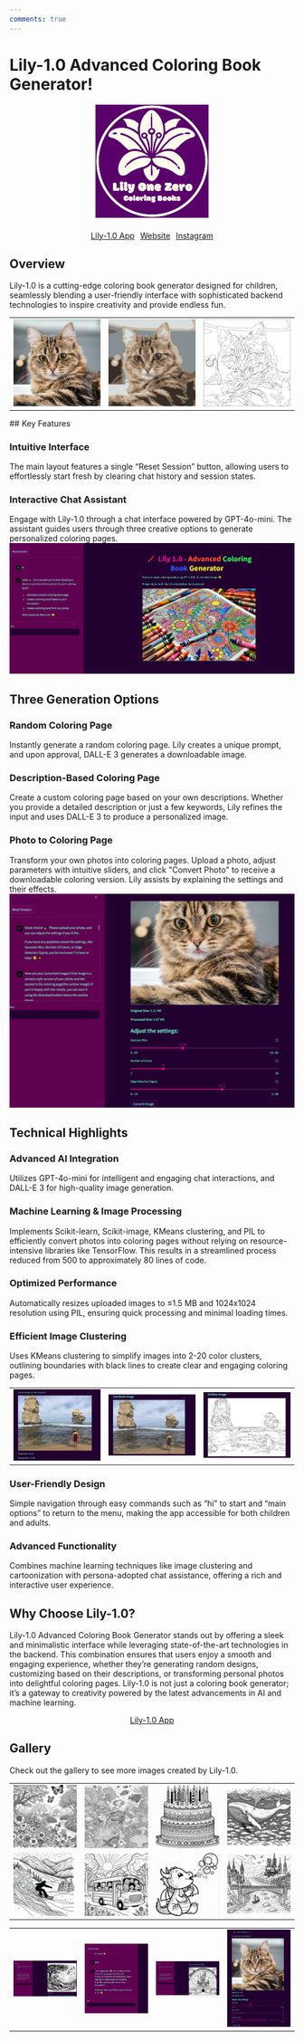 ```yaml
---
comments: true
---
```

# Lily-1.0 Advanced Coloring Book Generator!
<div style="text-align: center;">
  <img src="images/logo.png" alt="Lily-1.0 Logo" title="Lily-1.0 Logo" style="margin-bottom: 20px;">
  <br>
  <div style="display: inline-flex; gap: 10px;">
    <a href="https://lily-one-zero-coloring-app.fun/" class="md-button md-button--primary">Lily-1.0 App</a>
    <a href="https://lily10coloringbooks.fun/" class="md-button md-button--primary">Website</a>
    <a href="https://www.instagram.com/lily_one_zero?igsh=MXBocHU0NG9nODFs&utm_source=qr" class="md-button md-button--primary">Instagram</a>
  </div>
</div>

## Overview

Lily-1.0 is a cutting-edge coloring book generator designed for children, seamlessly blending a user-friendly interface with sophisticated backend technologies to inspire creativity and provide endless fun.

<table>
  <tr>
    <td><a href="images/cat_2.jpg" target="_blank"><img src="images/cat_2.jpg" alt="cat_2" width="100%"></a></td>
    <td><a href="images/cat_2_colorbook_image.png" target="_blank"><img src="images/cat_2_colorbook_image.png" alt="cat_2_colorbook_image" width="100%"></a></td>
    <td><a href="images/cat_2_outline_image.png" target="_blank"><img src="images/cat_2_outline_image.png" alt="cat_2_outline_image" width="100%"></a></td>
  </tr>
</table>
## Key Features

### Intuitive Interface

The main layout features a single “Reset Session” button, allowing users to effortlessly start fresh by clearing chat history and session states.

### Interactive Chat Assistant

Engage with Lily-1.0 through a chat interface powered by GPT-4o-mini. The assistant guides users through three creative options to generate personalized coloring pages.
![Home Screen](images/home_screen.png "Home Screen")
## Three Generation Options

### Random Coloring Page

Instantly generate a random coloring page. Lily creates a unique prompt, and upon approval, DALL-E 3 generates a downloadable image.

### Description-Based Coloring Page

Create a custom coloring page based on your own descriptions. Whether you provide a detailed description or just a few keywords, Lily refines the input and uses DALL-E 3 to produce a personalized image.

### Photo to Coloring Page

Transform your own photos into coloring pages. Upload a photo, adjust parameters with intuitive sliders, and click "Convert Photo" to receive a downloadable coloring version. Lily assists by explaining the settings and their effects.
![adjustments_2](images/adjustments_2.png "adjustments_2")

## Technical Highlights

### Advanced AI Integration

Utilizes GPT-4o-mini for intelligent and engaging chat interactions, and DALL-E 3 for high-quality image generation.

### Machine Learning & Image Processing

Implements Scikit-learn, Scikit-image, KMeans clustering, and PIL to efficiently convert photos into coloring pages without relying on resource-intensive libraries like TensorFlow. This results in a streamlined process reduced from 500 to approximately 80 lines of code.

### Optimized Performance

Automatically resizes uploaded images to ≤1.5 MB and 1024x1024 resolution using PIL, ensuring quick processing and minimal loading times.

### Efficient Image Clustering

Uses KMeans clustering to simplify images into 2-20 color clusters, outlining boundaries with black lines to create clear and engaging coloring pages.
<table style="width:100%">
  <tr>
    <td style="width:33.33%"><a href="images/ocean_original.png" target="_blank"><img src="images/ocean_original.png" alt="ocean_original" style="width:100%"></a></td>
    <td style="width:33.33%"><a href="images/ocean_colorbook.png" target="_blank"><img src="images/ocean_colorbook.png" alt="ocean_colorbook" style="width:100%"></a></td>
    <td style="width:33.33%"><a href="images/ocean_outline.png" target="_blank"><img src="images/ocean_outline.png" alt="ocean_outline" style="width:100%"></a></td>
  </tr>
</table>

### User-Friendly Design

Simple navigation through easy commands such as “hi” to start and “main options” to return to the menu, making the app accessible for both children and adults.

### Advanced Functionality

Combines machine learning techniques like image clustering and cartoonization with persona-adopted chat assistance, offering a rich and interactive user experience.

## Why Choose Lily-1.0?

Lily-1.0 Advanced Coloring Book Generator stands out by offering a sleek and minimalistic interface while leveraging state-of-the-art technologies in the backend. This combination ensures that users enjoy a smooth and engaging experience, whether they’re generating random designs, customizing based on their descriptions, or transforming personal photos into delightful coloring pages. Lily-1.0 is not just a coloring book generator; it’s a gateway to creativity powered by the latest advancements in AI and machine learning.

<div style="text-align: center;">
  <a href="https://lily-1-0-app-e5maz.ondigitalocean.app/" class="md-button md-button--primary">Lily-1.0 App</a>
</div>

## Gallery

Check out the gallery to see more images created by Lily-1.0.


<table>
  <tr>
    <td><a href="images/coloring_page_1.png" target="_blank"><img src="images/coloring_page_1.png" alt="coloring_page_1" width="150"></a></td>
    <td><a href="images/coloring_page_2.png" target="_blank"><img src="images/coloring_page_2.png" alt="coloring_page_2" width="150"></a></td>
    <td><a href="images/coloring_page_3.png" target="_blank"><img src="images/coloring_page_3.png" alt="coloring_page_3" width="150"></a></td>
    <td><a href="images/coloring_page_4.png" target="_blank"><img src="images/coloring_page_4.png" alt="coloring_page_4" width="150"></a></td>
  </tr>
  <tr>
    <td><a href="images/coloring_page_5.png" target="_blank"><img src="images/coloring_page_5.png" alt="coloring_page_5" width="150"></a></td>
    <td><a href="images/coloring_page_6.png" target="_blank"><img src="images/coloring_page_6.png" alt="coloring_page_6" width="150"></a></td>
    <td><a href="images/coloring_page_7.png" target="_blank"><img src="images/coloring_page_7.png" alt="coloring_page_7" width="150"></a></td>
    <td><a href="images/coloring_page_8.png" target="_blank"><img src="images/coloring_page_8.png" alt="coloring_page_8" width="150"></a></td>
  </tr>
</table>

<table>
  <tr>
    <td><a href="images/Lion.png" target="_blank"><img src="images/Lion.png" alt="Lion" width="150"></a></td>
    <td><a href="images/chat_example.png" target="_blank"><img src="images/chat_example.png" alt="chat_example" width="150"></a></td>
    <td><a href="images/castle_image.png" target="_blank"><img src="images/castle_image.png" alt="castle_image" width="150"></a></td>
    <td><a href="images/adjustments.png" target="_blank"><img src="images/adjustments.png" alt="adjustments" width="150"></a></td>
  </tr>
</table>
